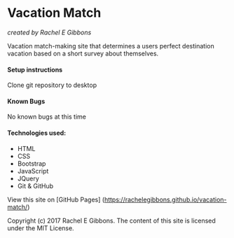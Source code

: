 # Vacation Match
_created by Rachel E Gibbons_

Vacation match-making site that determines a users perfect destination vacation based on a short survey about themselves.

#### Setup instructions
Clone git repository to desktop

#### Known Bugs
No known bugs at this time

#### Technologies used:
* HTML
* CSS
* Bootstrap
* JavaScript
* JQuery
* Git & GitHub

View this site on [GitHub Pages] (https://rachelegibbons.github.io/vacation-match/)

Copyright (c) 2017 Rachel E Gibbons.
The content of this site is licensed under the MIT License.
